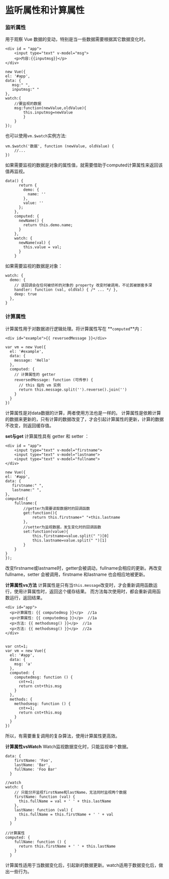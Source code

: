 监听属性和计算属性
===================
###  监听属性
用于观察 Vue 数据的变动，特别是当一些数据需要根据其它数据变化时。

    <div id = "app">
        <input type="text" v-model="msg">
        <p>内容:{{inputmsg}}</p>
    </div>

    new Vue({
    el: '#app',
    data: {
       msg:" ",
       inputmsg:" "
    },
    watch:{
        //要监视的数据
        msg:function(newValue,oldValue){
            this.inputmsg=newValue
            }
        }
    });
也可以使用`vm.$watch`实例方法:

	vm.$watch('数据', function (newValue, oldValue) {
	    //...
	})

如果需要监视的数据是对象的属性值，就需要借助于computed计算属性来返回该值再监视。
```
data() {
      return {
        demo: {
          name: ''
        },
        value: ''
      };
    },
    computed: {
      newName() {
        return this.demo.name;
      }
    },
    watch: {
      newName(val) {
        this.value = val;
      }
    }
```
如果需要监视的数据是对象：
```
watch: {
  demo: {
    // 该回调会在任何被侦听的对象的 property 改变时被调用，不论其被嵌套多深
    handler: function (val, oldVal) { /* ... */ },
    deep: true
  },
}
```
###  计算属性
计算属性用于对数据进行逻辑处理。将计算属性写在 **`computed`**内：

    <div id="example">{{ reversedMessage }}</div>

    var vm = new Vue({
      el: '#example',
      data: {
        message: 'Hello'
      },
      computed: {
        // 计算属性的 getter
        reversedMessage: function (可传参) {
          // this 指向 vm 实例
          return this.message.split('').reverse().join('')
        }
      }
    })

计算属性是对data数据的计算，两者使用方法也是一样的。
计算属性是依赖计算的数据来更新的，只有计算的数据改变了，才会引起计算属性的更新，计算的数据不改变，则返回缓存值。

**set与get**
计算属性具有 getter 和 setter ：
```
<div id = "app">
    <input type="text" v-model="firstname">
    <input type="text" v-model="lastname">
    <input type="text" v-model="fullname">
</div>
```
```
new Vue({
el: '#app',
data: {
   firstname:" ",
   lastname:" ",
},
computed:{
    fullname:{
        //getter为需要读取数据时的回调函数
        get:function(){
            return this.firstname+" "+this.lastname
        },
        //setter为监视数据，发生变化时的回调函数
        set:function(value){
            this.firstname=value.split(" ")[0]
            this.lastname=value.split(" ")[1]
        }
    }
}
});
```
改变firstname或lastname时，getter会被调动，fullname会相应的更新。再改变fullname，setter 会被调用，firstname 和lastname 也会相应地被更新。
    
**计算属性vs方法**
计算属性是只有当`this.message`改变时，才会重新调用函数运行，使用计算属性时，返回这个缓存结果。
而方法每次使用时，都会重新调用函数运行，返回结果。

    <div id="app">
      <p>计算属性: {{ computedmsg }}</p>  //1a
      <p>计算属性: {{ computedmsg }}</p>  //1a
      <p>方法: {{ methodsmsg() }}</p>  //1a
      <p>方法: {{ methodsmsg() }}</p>  //2a
    </div>
    
    
    var cnt=1;
    var vm = new Vue({
      el: '#app',
      data: {
        msg: 'a'
      },
      computed: {
        computedmsg: function () {
          cnt+=1;
          return cnt+this.msg
        }
      },
      methods: {
        methodsmsg: function () {
          cnt+=1;
          return cnt+this.msg
        }
      }
    })    
所以，有需要重复调用的复杂算法，使用计算属性更高效。

**计算属性vsWatch**
Watch监视数据变化时，只能监视单个数据。
```
data: {
    firstName: 'Foo',
    lastName: 'Bar',
    fullName: 'Foo Bar'
  }
```
```
//watch
watch: {
    // 只能分开监视firstName和lastName，无法同时监视两个数据
    firstName: function (val) {
      this.fullName = val + ' ' + this.lastName
    },
    lastName: function (val) {
      this.fullName = this.firstName + ' ' + val
    }
  }
```
```
//计算属性
computed: {
    fullName: function () {
      return this.firstName + ' ' + this.lastName
    }
  }

```
计算属性适用于当数据变化后，引起新的数据更新。watch适用于数据变化后，做出一些行为。



